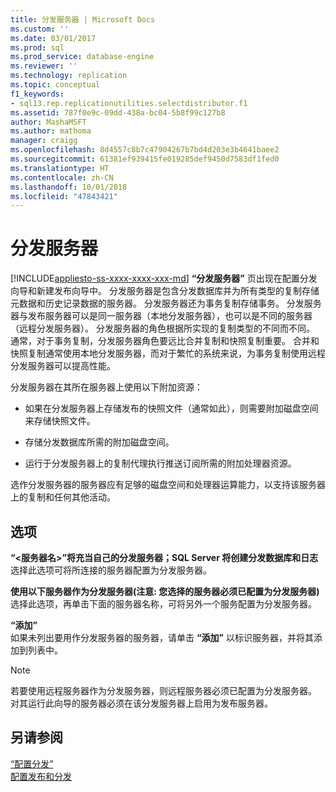 ```yaml
---
title: 分发服务器 | Microsoft Docs
ms.custom: ''
ms.date: 03/01/2017
ms.prod: sql
ms.prod_service: database-engine
ms.reviewer: ''
ms.technology: replication
ms.topic: conceptual
f1_keywords:
- sql13.rep.replicationutilities.selectdistributor.f1
ms.assetid: 787f0e9c-09dd-438a-bc04-5b8f99c127b8
author: MashaMSFT
ms.author: mathoma
manager: craigg
ms.openlocfilehash: 8d4557c8b7c47904267b7bd4d203e3b4641baee2
ms.sourcegitcommit: 61381ef939415fe019285def9450d7583df1fed0
ms.translationtype: HT
ms.contentlocale: zh-CN
ms.lasthandoff: 10/01/2018
ms.locfileid: "47843421"
---
```

# <a name="distributor"></a>分发服务器
[!INCLUDE[appliesto-ss-xxxx-xxxx-xxx-md](../../includes/appliesto-ss-xxxx-xxxx-xxx-md.md)]
  **“分发服务器”** 页出现在配置分发向导和新建发布向导中。 分发服务器是包含分发数据库并为所有类型的复制存储元数据和历史记录数据的服务器。 分发服务器还为事务复制存储事务。 分发服务器与发布服务器可以是同一服务器（本地分发服务器），也可以是不同的服务器（远程分发服务器）。 分发服务器的角色根据所实现的复制类型的不同而不同。 通常，对于事务复制，分发服务器角色要远比合并复制和快照复制重要。 合并和快照复制通常使用本地分发服务器，而对于繁忙的系统来说，为事务复制使用远程分发服务器可以提高性能。  
  
 分发服务器在其所在服务器上使用以下附加资源：  
  
-   如果在分发服务器上存储发布的快照文件（通常如此），则需要附加磁盘空间来存储快照文件。  
  
-   存储分发数据库所需的附加磁盘空间。  
  
-   运行于分发服务器上的复制代理执行推送订阅所需的附加处理器资源。  
  
 选作分发服务器的服务器应有足够的磁盘空间和处理器运算能力，以支持该服务器上的复制和任何其他活动。  
  
## <a name="options"></a>选项  
 **“\<服务器名>”将充当自己的分发服务器；SQL Server 将创建分发数据库和日志**  
 选择此选项可将所连接的服务器配置为分发服务器。  
  
 **使用以下服务器作为分发服务器(注意: 您选择的服务器必须已配置为分发服务器)**  
 选择此选项，再单击下面的服务器名称，可将另外一个服务配置为分发服务器。  
  
 **“添加”**  
 如果未列出要用作分发服务器的服务器，请单击 **“添加”** 以标识服务器，并将其添加到列表中。  
  
> [!NOTE]  
>  若要使用远程服务器作为分发服务器，则远程服务器必须已配置为分发服务器。 对其运行此向导的服务器必须在该分发服务器上启用为发布服务器。  
  
## <a name="see-also"></a>另请参阅  
 [“配置分发”](../../relational-databases/replication/configure-distribution.md)   
 [配置发布和分发](../../relational-databases/replication/configure-publishing-and-distribution.md)  
  
  
